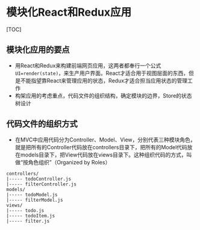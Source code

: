 # 模块化React和Redux应用

[TOC]

## 模块化应用的要点
* 用React和Redux来构建前端网页应用，这两者都奉行一个公式`UI=render(state)`，来生产用户界面。React才适合用于视图层面的东西，但是不能指望靠React来管理应用的状态，Redux才适合担当应用状态的管理工作
* 构架应用的考虑重点，代码文件的组织结构，确定模块的边界，Store的状态树设计

## 代码文件的组织方式
* 在MVC中应用代码分为Controller、Model、View，分别代表三种模块角色，就是把所有的Controller代码放在controllers目录下，把所有的Model代码放在models目录下，把View代码放在views目录下。这种组织代码的方式，叫做“按角色组织”（Organized by Roles）

```
controllers/
|----- todoController.js
|----- filterController.js
models/
|----- todoModel.js
|----- filterModel.js
views/
|----- todo.js
|----- todoItem.js
|----- filter.js
```


